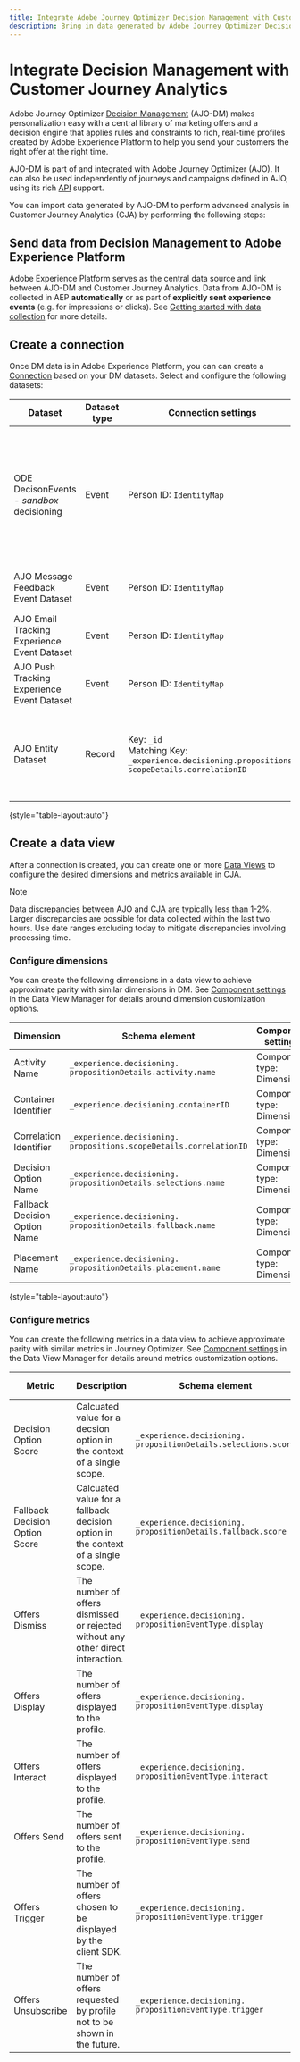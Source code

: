 ```yaml
---
title: Integrate Adobe Journey Optimizer Decision Management with Customer Journey Analytics (CJA)
description: Bring in data generated by Adobe Journey Optimizer Decision Management and analyze it using Analysis Workspace within Customer Journey Analytics.
---
```

# Integrate Decision Management with Customer Journey Analytics


Adobe Journey Optimizer [Decision Management](https://experienceleague.adobe.com/docs/journey-optimizer/using/offer-decisioning/get-started-decision/starting-offer-decisioning.html?lang=en) (AJO-DM) makes personalization easy with a central library of marketing offers and a decision engine that applies rules and constraints to rich, real-time profiles created by Adobe Experience Platform to help you send your customers the right offer at the right time.

AJO-DM is part of and integrated with Adobe Journey Optimizer (AJO). It can also be used independently of journeys and campaigns defined in AJO, using its rich [API](https://experienceleague.adobe.com/docs/journey-optimizer/using/offer-decisioning/api-reference/getting-started.html?lang=en) support.

You can import data generated by AJO-DM to perform advanced analysis in Customer Journey Analytics (CJA) by performing the following steps:

## Send data from Decision Management to Adobe Experience Platform

Adobe Experience Platform serves as the central data source and link between AJO-DM and Customer Journey Analytics. Data from AJO-DM is collected in AEP **automatically** or as part of **explicitly sent experience events** (e.g. for impressions or clicks). See [Getting started with data collection](https://experienceleague.adobe.com/docs/journey-optimizer/using/offer-decisioning/collect-event-data/data-collection.html?lang=en) for more details.

## Create a connection

Once DM data is in Adobe Experience Platform, you can can create a [Connection](https://experienceleague.adobe.com/docs/analytics-platform/using/cja-connections/create-connection.html?lang=en) based on your DM datasets. Select and configure the following datasets:

| Dataset | Dataset type | Connection settings | Description |
| --- | --- | --- | --- |
| ODE DecisonEvents - _sandbox_ decisioning | Event | Person ID: `IdentityMap` | Contains autogenerated data for Decision Management decision events. _Sandbox_ refers to the specific sandbox name.
| AJO Message Feedback Event Dataset | Event | Person ID: `IdentityMap` | Contains message delivery events. |
| AJO Email Tracking Experience Event Dataset | Event | Person ID: `IdentityMap` | Contains email tracking events. |
| AJO Push Tracking Experience Event Dataset | Event | Person ID: `IdentityMap` | Contains push tracking events. |
| AJO Entity Dataset | Record | Key: `_id`<br>Matching Key: `_experience.decisioning.propositions.`<br>`scopeDetails.correlationID` | Contains classifications that associate Journey and Campaign metadata to all AJO event data. |

{style="table-layout:auto"}

## Create a data view

After a connection is created, you can create one or more [Data Views](https://experienceleague.adobe.com/docs/analytics-platform/using/cja-dataviews/create-dataview.html?lang=en) to configure the desired dimensions and metrics available in CJA.

>[!NOTE]
>
>Data discrepancies between AJO and CJA are typically less than 1-2%. Larger discrepancies are possible for data collected within the last two hours. Use date ranges excluding today to mitigate discrepancies involving processing time.

### Configure dimensions

You can create the following dimensions in a data view to achieve approximate parity with similar dimensions in DM. See [Component settings](/help/data-views/component-settings/overview.md) in the Data View Manager for details around dimension customization options.

| Dimension | Schema element | Component settings |
| --- | --- | --- |
| Activity Name | `_experience.decisioning.`<br/>`propositionDetails.activity.name` | Component type: Dimension |
| Container Identifier | `_experience.decisioning.containerID` | Component type: Dimension |
| Correlation Identifier | `_experience.decisioning.`<br/>`propositions.scopeDetails.correlationID` | Component type: Dimension |
| Decision Option Name | `_experience.decisioning.`<br/>`propositionDetails.selections.name` | Component type: Dimension |
| Fallback Decision Option Name | `_experience.decisioning.`<br/>`propositionDetails.fallback.name` | Component type: Dimension |
| Placement Name | `_experience.decisioning.`<br/>`propositionDetails.placement.name` | Component type: Dimension |

{style="table-layout:auto"}


### Configure metrics

You can create the following metrics in a data view to achieve approximate parity with similar metrics in Journey Optimizer. See [Component settings](/help/data-views/component-settings/overview.md) in the Data View Manager for details around metrics customization options.

| Metric | Description | Schema element | Component settings |
| --- | --- | --- | --- |
| Decision Option Score | Calcuated value for a decsion option in the context of a single scope. | `_experience.decisioning.`<br/>`propositionDetails.selections.score` | Component type: Metric |
| Fallback Decision Option Score | Calcuated value for a fallback decision option in the context of a single scope. | `_experience.decisioning.`<br/>`propositionDetails.fallback.score` | Component type: Metric |
| Offers Dismiss | The number of offers dismissed or rejected without any other direct interaction. | `_experience.decisioning.`<br/>`propositionEventType.display` | Component type: Metric |
| Offers Display | The number of offers displayed to the profile. | `_experience.decisioning.`<br/>`propositionEventType.display` | Component type: Metric |
| Offers Interact | The number of offers displayed to the profile. | `_experience.decisioning.`<br/>`propositionEventType.interact` | Component type: Metric |
| Offers Send | The number of offers sent to the profile. | `_experience.decisioning.`<br/>`propositionEventType.send` | Component type: Metric |
| Offers Trigger | The number of offers chosen to be displayed by the client SDK. | `_experience.decisioning.`<br/>`propositionEventType.trigger` | Component type: Metric |
| Offers Unsubscribe | The number of offers requested by profile not to be shown in the future. | `_experience.decisioning.`<br/>`propositionEventType.trigger` | Component type: Metric |
